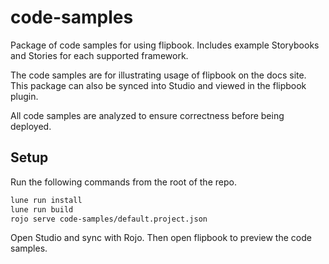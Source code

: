 # code-samples

Package of code samples for using flipbook. Includes example Storybooks and Stories for each supported framework.

The code samples are for illustrating usage of flipbook on the docs site. This package can also be synced into Studio and viewed in the flipbook plugin.

All code samples are analyzed to ensure correctness before being deployed.

## Setup

Run the following commands from the root of the repo.

```sh
lune run install
lune run build
rojo serve code-samples/default.project.json
```

Open Studio and sync with Rojo. Then open flipbook to preview the code samples.
